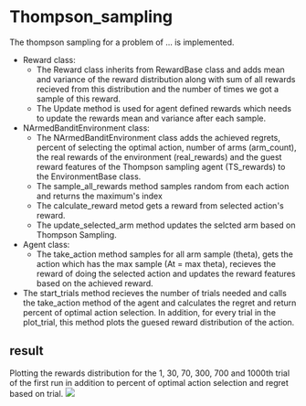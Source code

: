 # Thompson_sampling
The thompson sampling for a problem of ... is implemented.
* Reward class: 
    * The Reward class inherits from RewardBase class and adds mean and variance of the reward distribution along with sum of all rewards recieved from this distribution and the number of times we got a sample of this reward. 
    * The Update method is used for agent defined rewards which needs to update the rewards mean and variance after each sample. 
* NArmedBanditEnvironment class:
    * The NArmedBanditEnvironment class adds the achieved regrets, percent of selecting the optimal action, number of arms (arm_count), the real rewards of the environment (real_rewards) and the guest reward features of the Thompson sampling agent (TS_rewards) to the EnvironmentBase class.
    * The sample_all_rewards method samples random from each action and returns the maximum's index
    * The calculate_reward metod gets a reward from selected action's reward.
    * The update_selected_arm method updates the selcted arm based on Thompson Sampling.
* Agent class:
    * The take_action method samples for all arm sample (theta), gets the action which has the max sample (At = max theta), recieves the reward of doing the selected action and updates the reward features based on the achieved reward.
* The start_trials method recieves the number of trials needed and calls the take_action method of the agent and calculates the regret and return percent of optimal action selection. In addition, for every trial in the plot_trial, this method plots the guesed reward distribution of the action.

## result
Plotting the rewards distribution for the 1, 30, 70, 300, 700 and 1000th trial of the first run in addition to percent of optimal action selection and regret based on trial.
![](https://github.com/BanafshehKarimian/Thompson_sampling/result.png)
